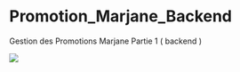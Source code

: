 # Promotion_Marjane_Backend

Gestion des Promotions Marjane Partie 1 ( backend )

![](https://simplonline.co/_next/image?url=https%3A%2F%2Fsimplonline-v3-prod.s3.eu-west-3.amazonaws.com%2Fmedia%2Fimage%2Fjpg%2F59d08616-073c-4400-87b9-9a3e1cc183b1.jpg&w=1280&q=75)
